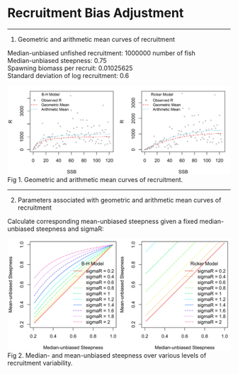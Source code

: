 Recruitment Bias Adjustment
================

------------------------------------------------------
1. Geometric and arithmetic mean curves of recruitment

Median-unbiased unfished recruitment: 1000000 number of fish\
Median-unbiased steepness: 0.75\
Spawning biomass per recruit: 0.01025625\
Standard deviation of log recruitment: 0.6

![Fig 1. Geometric and arithmetic mean curves of recruitment.](./figures/geom_arim_curves.jpg) Fig 1. Geometric and arithmetic mean curves of recruitment.

------------------------------------------------------
2. Parameters associated with geometric and arithmetic mean curves of recruitment

Calculate corresponding mean-unbiased steepness given a fixed median-unbiased steepness and sigmaR:

![Fig 2. Median- and mean-unbiased steepness over various levels of recruitment variability.](./figures/geom_arim_parameters.jpg) Fig 2. Median- and mean-unbiased steepness over various levels of recruitment variability.